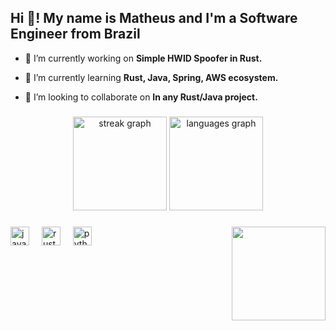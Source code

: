 <h2 align="left">Hi 👋! My name is Matheus and I'm a Software Engineer from Brazil</h2>


- 🔭 I’m currently working on **Simple HWID Spoofer in Rust.**

- 🌱 I’m currently learning **Rust, Java, Spring, AWS ecosystem.**

- 👯 I’m looking to collaborate on **In any Rust/Java project.**

###

<div align="center">
  <img src="https://streak-stats.demolab.com?user=MatheusGrego&locale=en&mode=daily&theme=radical&hide_border=false&border_radius=5" height="150" alt="streak graph"  />
  <img src="https://github-readme-stats.vercel.app/api/top-langs?username=MatheusGrego&locale=en&hide_title=false&layout=compact&card_width=320&langs_count=5&theme=radical&hide_border=false" height="150" alt="languages graph"  />
</div>

###

<img align="right" height="150" src="https://rustacean.net/assets/corro.svg"  />

###

<div align="left">
  <img src="https://cdn.jsdelivr.net/gh/devicons/devicon/icons/java/java-original.svg" height="30" alt="java logo"  />
  <img width="12" />
  <img src="https://rustacean.net/assets/corro.svg" height="30" alt="rust logo"  />
  <img width="12" />
  <img src="https://cdn.jsdelivr.net/gh/devicons/devicon/icons/python/python-original.svg" height="30" alt="python logo"  />
</div>

